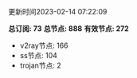 更新时间2023-02-14 07:22:09

**总订阅: 73**
**总节点: 888**
**有效节点: 272**
- v2ray节点: 166
- ss节点: 104
- trojan节点: 2
